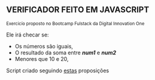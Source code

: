 ## VERIFICADOR FEITO EM JAVASCRIPT 
<sup>Exercicío proposto no Bootcamp Fulstack da Digital Innovation One</sup>

Ele irá checar se:

- Os números são iguais,
- O resultado da soma entre ***num1*** e ***num2***
- Menores que 10 e 20,

Script criado seguindo [estas](https://github.com/stebsnusch/basecamp-javascript/blob/main/sintaxe-e-operadores/comparaNumeros.js) proposições

